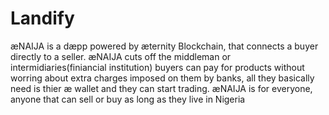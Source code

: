 # Landify

æNAIJA is a dæpp powered by æternity Blockchain, that connects a buyer directly to a seller. æNAIJA cuts off the middleman or intermidiaries(finiancial institution) buyers can pay for products without worring about extra charges imposed on them by banks, all they basically need is thier æ wallet and they can start trading. æNAIJA is for everyone, anyone that can sell or buy as long as they live in Nigeria
